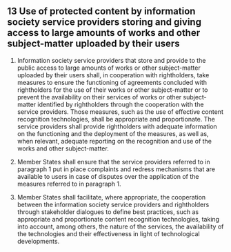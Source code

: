 ## 13 Use of protected content by information society service providers storing and giving access to large amounts of works and other subject-matter uploaded by their users

1. Information society service providers that store and provide to the public access to large amounts of works or other subject-matter uploaded by their users shall, in cooperation with rightholders, take measures to ensure the functioning of agreements concluded with rightholders for the use of their works or other subject-matter or to prevent the availability on their services of works or other subject-matter identified by rightholders through the cooperation with the service providers. Those measures, such as the use of effective content recognition technologies, shall be appropriate and proportionate. The service providers shall provide rightholders with adequate information on the functioning and the deployment of the measures, as well as, when relevant, adequate reporting on the recognition and use of the works and other subject-matter.

2. Member States shall ensure that the service providers referred to in paragraph 1 put in place complaints and redress mechanisms that are available to users in case of disputes over the application of the measures referred to in paragraph 1.

3. Member States shall facilitate, where appropriate, the cooperation between the information society service providers and rightholders through stakeholder dialogues to define best practices, such as appropriate and proportionate content recognition technologies, taking into account, among others, the nature of the services, the availability of the technologies and their effectiveness in light of technological developments.
